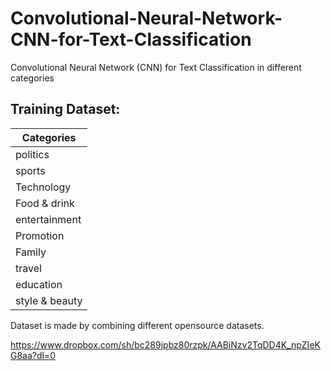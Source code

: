 # Convolutional-Neural-Network-CNN-for-Text-Classification
Convolutional Neural Network (CNN) for Text Classification in different categories

## Training Dataset:
  
  |Categories|
  |----------|
  |politics|
  |sports|
  |Technology|
  |Food & drink|
  |entertainment|
  |Promotion|
  |Family|
  |travel|
  |education|
  |style & beauty|
  
  
  Dataset is made by combining different opensource datasets.
  
  https://www.dropbox.com/sh/bc289jpbz80rzpk/AABiNzv2TqDD4K_npZIeKG8aa?dl=0
